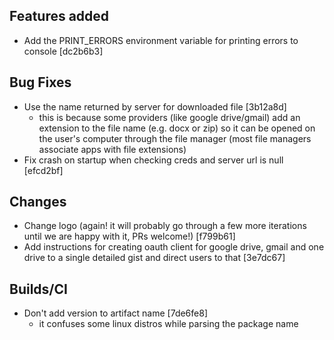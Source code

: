 ## Features added

- Add the PRINT_ERRORS environment variable for printing errors to console [dc2b6b3]

## Bug Fixes

- Use the name returned by server for downloaded file [3b12a8d]
	- this is because some providers (like google drive/gmail) add an extension to the file name (e.g. docx or zip) so it can be opened on the user's computer through the file manager (most file managers associate apps with file extensions)
- Fix crash on startup when checking creds and server url is null [efcd2bf]

## Changes

- Change logo (again! it will probably go through a few more iterations until we are happy with it, PRs welcome!) [f799b61]
- Add instructions for creating oauth client for google drive, gmail and one drive to a single detailed gist and direct users to that [3e7dc67]

## Builds/CI

- Don't add version to artifact name [7de6fe8]
	- it confuses some linux distros while parsing the package name
